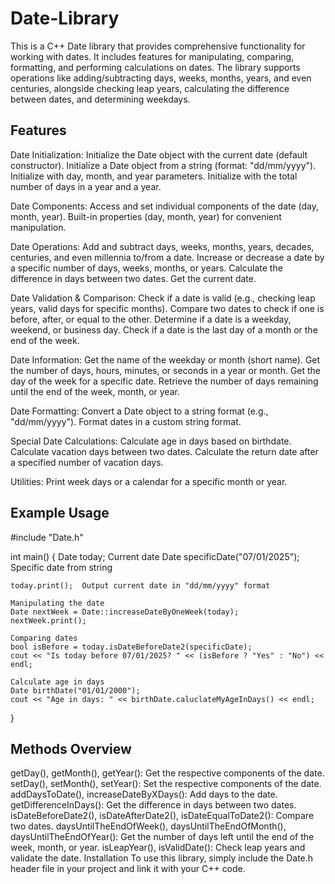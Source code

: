 # Date-Library

This is a C++ Date library that provides comprehensive functionality for working with dates. It includes features for manipulating, comparing, formatting, and performing calculations on dates. The library supports operations like adding/subtracting days, weeks, months, years, and even centuries, alongside checking leap years, calculating the difference between dates, and determining weekdays.

## Features

Date Initialization:
Initialize the Date object with the current date (default constructor).
Initialize a Date object from a string (format: "dd/mm/yyyy").
Initialize with day, month, and year parameters.
Initialize with the total number of days in a year and a year.

Date Components:
Access and set individual components of the date (day, month, year).
Built-in properties (day, month, year) for convenient manipulation.

Date Operations:
Add and subtract days, weeks, months, years, decades, centuries, and even millennia to/from a date.
Increase or decrease a date by a specific number of days, weeks, months, or years.
Calculate the difference in days between two dates.
Get the current date.

Date Validation & Comparison:
Check if a date is valid (e.g., checking leap years, valid days for specific months).
Compare two dates to check if one is before, after, or equal to the other.
Determine if a date is a weekday, weekend, or business day.
Check if a date is the last day of a month or the end of the week.

Date Information:
Get the name of the weekday or month (short name).
Get the number of days, hours, minutes, or seconds in a year or month.
Get the day of the week for a specific date.
Retrieve the number of days remaining until the end of the week, month, or year.

Date Formatting:
Convert a Date object to a string format (e.g., "dd/mm/yyyy").
Format dates in a custom string format.

Special Date Calculations:
Calculate age in days based on birthdate.
Calculate vacation days between two dates.
Calculate the return date after a specified number of vacation days.

Utilities:
Print week days or a calendar for a specific month or year.

## Example Usage
\#include "Date.h"

int main() {
    Date today; Current date
    Date specificDate("07/01/2025");  Specific date from string

    today.print();  Output current date in "dd/mm/yyyy" format

    Manipulating the date
    Date nextWeek = Date::increaseDateByOneWeek(today);
    nextWeek.print();

    Comparing dates
    bool isBefore = today.isDateBeforeDate2(specificDate);
    cout << "Is today before 07/01/2025? " << (isBefore ? "Yes" : "No") << endl;
    
    Calculate age in days
    Date birthDate("01/01/2000");
    cout << "Age in days: " << birthDate.caluclateMyAgeInDays() << endl;
}
## Methods Overview
getDay(), getMonth(), getYear(): Get the respective components of the date.
setDay(), setMonth(), setYear(): Set the respective components of the date.
addDaysToDate(), increaseDateByXDays(): Add days to the date.
getDifferenceInDays(): Get the difference in days between two dates.
isDateBeforeDate2(), isDateAfterDate2(), isDateEqualToDate2(): Compare two dates.
daysUntilTheEndOfWeek(), daysUntilTheEndOfMonth(), daysUntilTheEndOfYear(): Get the number of days left until the end of the week, month, or year.
isLeapYear(), isValidDate(): Check leap years and validate the date.
Installation
To use this library, simply include the Date.h header file in your project and link it with your C++ code.

